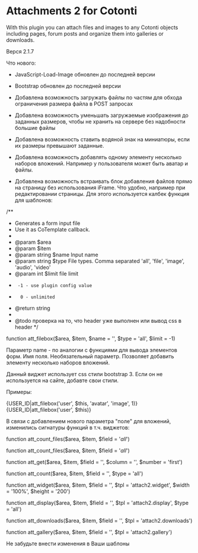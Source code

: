 # Attachments 2 for Cotonti

With this plugin you can attach files and images to any Cotonti objects including pages, forum posts and organize them into galleries or downloads.

Верся 2.1.7

Что нового:
- JavaScript-Load-Image обновлен до последней версии

- Bootstrap обновлен до последней версии

- Добавлена возможность загружать файлы по частям для обхода ограничения размера файла в POST запросах

- Добавлена возможность уменьшать загружаемые изображения до заданных размеров, чтобы не хранить на сервере без надобности большие файлы

- Добавлена возможность ставить водяной знак на миниатюры, если их размеры превышают заданные.

- Добавлена возможность добавлять одному элементу несколько наборов вложений. Например у пользователя может быть аватар и файлы.

- Добавлена возможность встраивать блок добавления файлов прямо на страницу без использования iFrame. Что удобно, например при редактировании страницы.
Для этого используется калбек функция для шаблонов:

/**
 * Generates a form input file
 * Use it as CoTemplate callback.
 *
 * @param $area	
 * @param $item
 * @param string $name Input name
 * @param string $type File types. Comma separated 'all', 'file', 'image', 'audio', 'video'
 * @param int $limit file limit
 *      -1 - use plugin config value
 *       0 - unlimited
 * @return string
 *
 * @todo проверка на то, что header уже выполнен или вывод css в header
 */

function att_filebox($area, $item, $name = '', $type = 'all', $limit = -1)

Параметр name - по аналогии с функциями для вывода элементов форм. Имя поля. Необязательный параметр. Позволяет добавить элементу несколько наборов вложений.

Данный виджет использует css стили bootstrap 3. Если он не используется на сайте, добавте свои стили.

Примеры:

{USER_ID|att_filebox('user', $this, 'avatar', 'image', 1)}
{USER_ID|att_filebox('user', $this)}

В связи с добавлением нового параметра "поле" для вложений, изменились сигнатуры функций в т.ч. виджетов:

function att_count_files($area, $item, $field = '_all_')

function att_count_files($area, $item, $field = '_all_')

function att_get($area, $item, $field = '', $column = '', $number = 'first')

function att_count($area, $item, $field = '', $type = 'all')

function att_widget($area, $item, $field = '', $tpl = 'attach2.widget', $width = '100%', $height = '200')

function att_display($area, $item, $field = '',  $tpl = 'attach2.display', $type = 'all')

function att_downloads($area, $item, $field = '', $tpl = 'attach2.downloads')

function att_gallery($area, $item, $field = '', $tpl = 'attach2.gallery')



Не забудьте внести изменения в Ваши шаблоны



